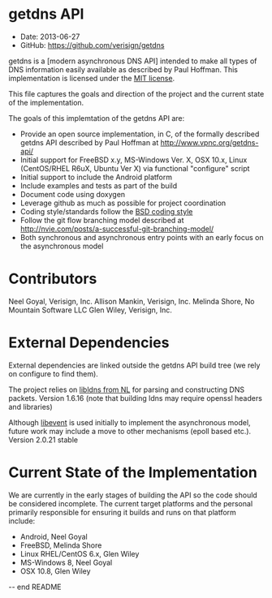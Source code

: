 getdns API
==========

* Date:    2013-06-27
* GitHub:  <https://github.com/verisign/getdns> 

getdns is a [modern asynchronous DNS API] intended to make all types of DNS information easily available as described by Paul Hoffman.  This implementation is licensed under the [MIT license](http://opensource.org/licenses/MIT).

This file captures the goals and direction of the project and the current state of the implementation.

The goals of this implemtation of the getdns API are:

* Provide an open source implementation, in C, of the formally described getdns API described by Paul Hoffman at <http://www.vpnc.org/getdns-api/>
* Initial support for FreeBSD x.y, MS-Windows Ver. X, OSX 10.x, Linux (CentOS/RHEL R6uX, Ubuntu Ver X) via functional "configure" script
* Initial support to include the Android platform
* Include examples and tests as part of the build
* Document code using doxygen
* Leverage github as much as possible for project coordination
* Coding style/standards follow the [BSD coding style](ftp://ftp.netbsd.org/pub/NetBSD/NetBSD-current/src/share/misc/style)
* Follow the git flow branching model described at <http://nvie.com/posts/a-successful-git-branching-model/>
* Both synchronous and asynchronous entry points with an early focus on the asynchronous model
 
Contributors
============
Neel Goyal, Verisign, Inc.
Allison Mankin, Verisign, Inc.
Melinda Shore, No Mountain Software LLC
Glen Wiley, Verisign, Inc.

External Dependencies
=====================
External dependencies are linked outside the getdns API build tree (we rely on configure to find them).

The project relies on [libldns from NL](https://www.nlnetlabs.nl/projects/ldns/) for parsing and constructing DNS packets.  Version 1.6.16 (note that building ldns may require openssl headers and libraries)

Although [libevent](http://libevent.org) is used initially to implement the asynchronous model, future work may include a move to other mechanisms (epoll based etc.).  Version 2.0.21 stable

Current State of the Implementation
===================================
We are currently in the early stages of building the API so the code should be considered incomplete.  The current target platforms and the personal primarily responsible for ensuring it builds and runs on that platform include:

* Android, Neel Goyal
* FreeBSD, Melinda Shore
* Linux RHEL/CentOS 6.x, Glen Wiley
* MS-Windows 8, Neel Goyal
* OSX 10.8, Glen Wiley

--
end README
